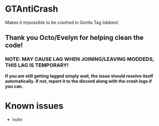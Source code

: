 # GTAntiCrash
Makes it impossible to be crashed in Gorilla Tag lobbies!
## Thank you Octo/Evelyn for helping clean the code!
### NOTE: MAY CAUSE LAG WHEN JOINING/LEAVING MODDEDS, THIS LAG IS TEMPORARY!
**If you are still getting lagged simply wait, the issue should resolve itself automatically. If not, report it to the discord along with the crash logs if you can.**

# Known issues
- nutin
